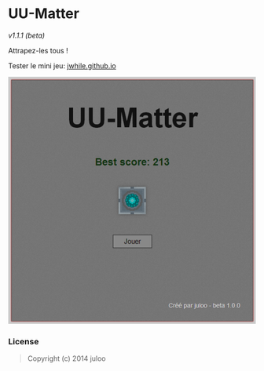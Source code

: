 # UU-Matter

_v1.1.1 (beta)_

Attrapez-les tous !

Tester le mini jeu: [jwhile.github.io](http://jwhile.github.io/#UU-Matter)

![UU-Matter capture](img/capture.png)

### License

> Copyright (c) 2014 juloo
